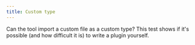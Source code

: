 ```yaml
---
title: Custom type
---
```


Can the tool import a custom file as a custom type? This test shows if it's possible (and how difficult it is) to write a plugin yourself.

